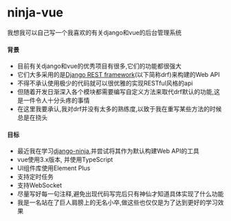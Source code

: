 # ninja-vue
我想我可以自己写一个我喜欢的有关django和vue的后台管理系统

#### 背景

- 目前有关django和vue的优秀项目有很多,它们的功能都很强大
- 它们大多采用的是[Django REST framework](https://www.django-rest-framework.org/)(以下简称drf)来构建的Web API
- 不得不承认使用极少的代码就可以很优雅的实现RESTful风格的api
- 但随着开发日渐深入各个模块都需要编写自定义方法来取代drf默认的功能,这是一件令人十分头疼的事情
- 在这里我要承认,我对drf并没有太多的熟练度,以致于我在重写某些方法的时候总是在挠头

#### 目标

- 最近我在学习[django-ninja](https://django-ninja.rest-framework.com/),并尝试将其作为默认构建Web API的工具
- vue使用3.x版本, 并使用TypeScript
- UI组件库使用Element Plus
- 支持定时任务
- 支持WebSocket
- 尽量写好每一句注释,避免出现代码写完后只有神仙才知道具体实现了什么功能
- 我是一名站在了巨人肩膀上的无名小卒,做这些也仅仅是为了达到更好的学习效果
